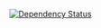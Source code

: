 [![Dependency Status](https://www.versioneye.com/user/projects/53f8bf2ee09da3cc0f0003a4/badge.svg?style=flat)](https://www.versioneye.com/user/projects/53f8bf2ee09da3cc0f0003a4)
